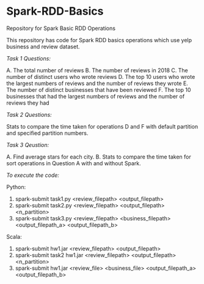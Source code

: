 # Spark-RDD-Basics
Repository for Spark Basic RDD Operations

This repository has code for Spark RDD basics operations which use yelp business and review dataset.

*Task 1 Questions:*

A. The total number of reviews 
B. The number of reviews in 2018 
C. The number of distinct users who wrote reviews 
D. The top 10 users who wrote the largest numbers of reviews and the number of reviews they wrote
E. The number of distinct businesses that have been reviewed 
F. The top 10 businesses that had the largest numbers of reviews and the number of reviews they had

*Task 2 Questions:*

Stats to compare the time taken for operations D and F with default partition and specified partition numbers.

*Task 3 Qeustion:*

A. Find average stars for each city.
B. Stats to compare the time taken for sort operations in Question A with and without Spark.

*To execute the code:*

Python:
1) spark-submit task1.py <review_filepath> <output_filepath>
2) spark-submit task2.py <review_filepath> <output_filepath> <n_partition>
3) spark-submit task3.py <review_filepath> <business_filepath> <output_filepath_a> <output_filepath_b>

Scala:
1) spark-submit hw1.jar <review_filepath> <output_filepath>
2) spark-submit task2 hw1.jar <review_filepath> <output_filepath> <n_partition>
3) spark-submit hw1.jar <review_file> <business_file> <output_filepath_a> <output_filepath_b>
